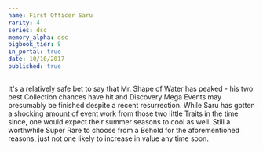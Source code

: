```yaml
---
name: First Officer Saru
rarity: 4
series: dsc
memory_alpha: dsc
bigbook_tier: 8
in_portal: true
date: 10/10/2017
published: true
---
```


It's a relatively safe bet to say that Mr. Shape of Water has peaked - his two best Collection chances have hit and Discovery Mega Events may presumably be finished despite a recent resurrection. While Saru has gotten a shocking amount of event work from those two little Traits in the time since, one would expect their summer seasons to cool as well. Still a worthwhile Super Rare to choose from a Behold for the aforementioned reasons, just not one likely to increase in value any time soon.

